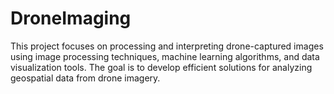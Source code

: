# DroneImaging
This project focuses on processing and interpreting drone-captured images using image processing techniques, machine learning algorithms, and data visualization tools. The goal is to develop efficient solutions for analyzing geospatial data from drone imagery.
